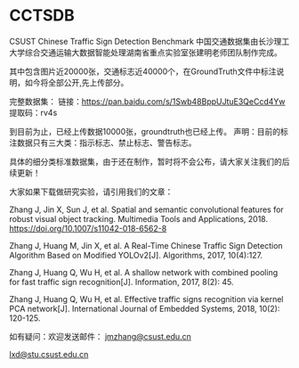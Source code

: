 # CCTSDB
CSUST Chinese Traffic Sign Detection Benchmark
中国交通数据集由长沙理工大学综合交通运输大数据智能处理湖南省重点实验室张建明老师团队制作完成。


其中包含图片近20000张，交通标志近40000个，在GroundTruth文件中标注说明，如今将全部公开,先上传部分。

完整数据集：
链接：https://pan.baidu.com/s/1Swb48BppUJtuE3QeCcd4Yw 
提取码：rv4s 


到目前为止，已经上传数据10000张，groundtruth也已经上传。
声明：目前的标注数据只有三大类：指示标志、禁止标志、警告标志。

具体的细分类标准数据集，由于还在制作，暂时将不会公布，请大家关注我们的后续更新！

大家如果下载做研究实验，请引用我们的文章：

Zhang J, Jin X, Sun J, et al. Spatial and semantic convolutional features for robust visual object tracking. Multimedia Tools and Applications, 2018. https://doi.org/10.1007/s11042-018-6562-8

Zhang J, Huang M, Jin X, et al. A Real-Time Chinese Traffic Sign Detection Algorithm Based on Modified YOLOv2[J]. Algorithms, 2017, 10(4):127.

Zhang J, Huang Q, Wu H, et al. A shallow network with combined pooling for fast traffic sign recognition[J]. Information, 2017, 8(2): 45.

Zhang J, Huang Q, Wu H, et al. Effective traffic signs recognition via kernel PCA network[J]. International Journal of Embedded Systems, 2018, 10(2): 120-125.

如有疑问：欢迎发送邮件：
jmzhang@csust.edu.cn

lxd@stu.csust.edu.cn

